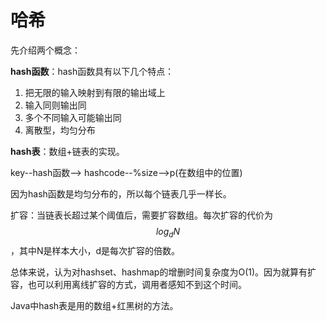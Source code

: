 # 哈希

先介绍两个概念：

**hash函数**：hash函数具有以下几个特点：

1. 把无限的输入映射到有限的输出域上
2. 输入同则输出同
3. 多个不同输入可能输出同
4. 离散型，均匀分布

**hash表**：数组+链表的实现。

key--hash函数--&gt; hashcode--%size--&gt;p\(在数组中的位置\)

因为hash函数是均匀分布的，所以每个链表几乎一样长。

扩容：当链表长超过某个阈值后，需要扩容数组。每次扩容的代价为$$$$$$log_{d}N$$，其中N是样本大小，d是每次扩容的倍数。



总体来说，认为对hashset、hashmap的增删时间复杂度为O\(1\)。因为就算有扩容，也可以利用离线扩容的方式，调用者感知不到这个时间。

Java中hash表是用的数组+红黑树的方法。


